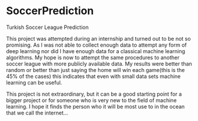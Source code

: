 # SoccerPrediction
Turkish Soccer League Prediction

This project was attempted during an internship and turned out to be not so promising. As I was not able to collect enough data to attempt any form of deep learning nor did I have enough data for a classical machine learning algorithms. My hope is now to attempt the same procedures to another soccer league with more publicly available data. My results were better than random or better than just saying the home will win each game(this is the 45% of the cases) this indicates that even with small data sets machine learning can be useful.

This project is not extraordinary, but it can be a good starting point for a bigger project or for someone who is very new to the field of machine learning. 
I hope it finds the person who it will be most use to in the ocean that we call the internet...
